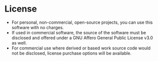 
# License
- For personal, non-commercial, open-source projects, you can use this software with no charges.
- If used in commercial software, the source of the software must be disclosed and offered under a GNU Affero General Public License v3.0 as well.
- For commercial use where derived or based work source code would not be disclosed, license purchase options will be available.
